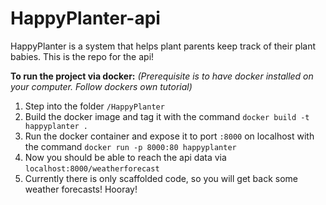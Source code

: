# HappyPlanter-api

HappyPlanter is a system that helps plant parents keep track of their plant babies. This is the repo for the api!

**To run the project via docker:**
_(Prerequisite is to have docker installed on your computer. Follow dockers own tutorial)_

1. Step into the folder `/HappyPlanter`
1. Build the docker image and tag it with the command `docker build -t happyplanter .`
1. Run the docker container and expose it to port `:8000` on localhost with the command `docker run -p 8000:80 happyplanter`
1. Now you should be able to reach the api data via `localhost:8000/weatherforecast`
1. Currently there is only scaffolded code, so you will get back some weather forecasts! Hooray!
